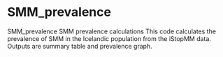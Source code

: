 # SMM_prevalence
SMM_prevalence SMM prevalence calculations  This code calculates the prevalence of SMM in the Icelandic population from the iStopMM data.  Outputs are summary table and prevalence graph.
